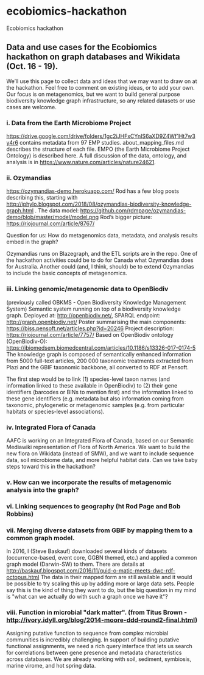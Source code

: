 # ecobiomics-hackathon
Ecobiomics hackathon


## Data and use cases for the Ecobiomics hackathon on graph databases and Wikidata (Oct. 16 - 19).

We’ll use this page to collect data and ideas that we may want to draw on at the hackathon. Feel free to comment on existing ideas, or to add your own. Our focus is on metagenomics, but we want to build general purpose biodiversity knowledge graph infrastructure, so any related datasets or use cases are welcome.

### i. Data from the Earth Microbiome Project
https://drive.google.com/drive/folders/1gc2iJHFxCYnIS6aXD9Z4Wf1Ht7w3y4r6 contains metadata from 97 EMP studies. about_mapping_files.md describes the structure of each file.
EMPO (the Earth Microbiome Project Ontology) is described here. A full discussion of the data, ontology, and analysis is in https://www.nature.com/articles/nature24621.

### ii. Ozymandias
https://ozymandias-demo.herokuapp.com/
Rod has a few blog posts describing this, starting with 
http://iphylo.blogspot.com/2018/08/ozymandias-biodiversity-knowledge-graph.html .
The data model: https://github.com/rdmpage/ozymandias-demo/blob/master/model/model.png 
Rod’s bigger picture: https://riojournal.com/article/8767/

Question for us: How do metagenomics data, metadata, and analysis results embed in the graph?

Ozymandias runs on Blazegraph, and the ETL scripts are in the repo. One of the hackathon activities could be to do for Canada what Ozymandias does for Australia. Another could (and, I think, should) be to extend Ozymandias to include the basic concepts of metagenomics.

### iii. Linking genomic/metagenomic data to OpenBiodiv
(previously called OBKMS - Open Biodiversity Knowledge Management System)
Semantic system running on top of a biodiversity knowledge graph. 
Deployed at: http://openbiodiv.net/, SPARQL endpoint: http://graph.openbiodiv.net/
Poster summarising the main components: https://biss.pensoft.net/articles.php?id=20246
Project description: https://riojournal.com/article/7757/
Based on OpenBiodiv ontology (OpenBiodiv-O): https://jbiomedsem.biomedcentral.com/articles/10.1186/s13326-017-0174-5
The knowledge graph is composed of semantically enhanced information from 5000 full-text articles, 200 000 taxonomic treatments extracted from Plazi and the GBIF taxonomic backbone, all converted to RDF at Pensoft. 

The first step would be to link (1) species-level taxon names (and information linked to these available in OpenBiodiv) to (2) their gene identifiers (barcodes or BINs to mention first) and the information linked to these gene identifiers (e.g. metadata but also information coming from taxonomic, phylogenetic or metagenomic samples (e.g. from particular habitats or species-level associations).

### iv. Integrated Flora of Canada
AAFC is working on an Integrated Flora of Canada, based on our Semantic Mediawiki representation of Flora of North America. We want to build the new flora on Wikidata (instead of SMW), and we want to include sequence data, soil microbiome data, and more helpful habitat data. Can we take baby steps toward this in the hackathon?  

### v. How can we incorporate the results of metagenomic analysis into the graph?

### vi. Linking sequences to geography (ht Rod Page and Bob Robbins)

### vii. Merging diverse datasets from GBIF by mapping them to a common graph model.  
In 2016, I (Steve Baskauf) downloaded several kinds of datasets (occurrence-based, event core, GGBN themed, etc.) and applied a common graph model (Darwin-SW) to them.  There are details at http://baskauf.blogspot.com/2016/11/guid-o-matic-meets-dwc-rdf-octopus.html The data in their mapped form are still available and it would be possible to try scaling this up by adding more or large data sets.  People say this is the kind of thing they want to do, but the big question in my mind is "what can we actually do with such a graph once we have it"?

### viii. Function in microbial "dark matter". (from Titus Brown - http://ivory.idyll.org/blog/2014-moore-ddd-round2-final.html)
Assigning putative function to sequence from complex microbial communities is incredibly challenging. In support of building putative functional assignments, we need a rich query interface that lets us search for correlations between gene presence and metadata characteristics across databases. We are already working with soil, sediment, symbiosis, marine virome, and hot spring data.
